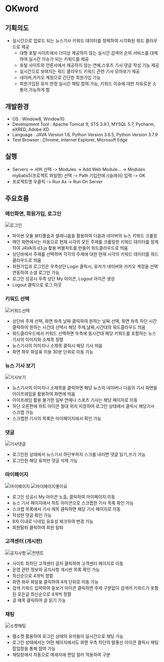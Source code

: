 # OKword

## 기획의도 
- 실시간으로 업로드 되는 뉴스기사 키워드 데이터를 정제하여 시각화된 워드 클라우드로 제공
  - 대형 포털 사이트에서 더이상 제공하지 않는 실시간 검색어 순위 서비스를 대체하여 실시간 이슈가 되는 키워드를 제공
  - 포털 사이트와 언론사에서 제공하지 않는 연예,스포츠 기사 댓글 작성 기능 제공
  - 실시간으로 보여지는 워드 클라우드 키워드 관련 기사 모아보기 제공
  - 네이버,카카오 계정으로 간단한 회원가입 가능
  - 회원가입된 유저 한정 실시간 채팅 참여 가능, 키워드 이슈에 대한 자유로운 소통이 가능하게 함
  
## 개발환경
  - OS : Window8, Window10
  - Development Tool : Apache Tomcat 9, STS 3.9.1, MYSQL 5.7, Pycharm, eXRED, Adobe XD
  - Language : JAVA Version 1.6, Python Version 3.6.5, Python Version 3.7.9
  - Test Browser : Chrome, Internet Explorer, Microsoft Edge

## 실행
  - Servers -> 서버 선택 -> Modules -> Add Web Module... -> Modules mybatis5(프로젝트 파일명) 선택 -> Path 기입란에 /(슬래쉬) 입력 -> OK
  - 프로젝트명 우클릭 -> Run As -> Run On Server

## 주요흐름
  
### 메인화면, 회원가입, 로그인
  ![로그인](https://user-images.githubusercontent.com/94945151/155046234-7e200279-903c-46df-a182-527bf0890886.jpg)
  - 파이썬 모듈 뷰티풀숩과 셀레니움을 활용하여 다음과 네이버의 뉴스 키워드 크롤링
  - 메인 화면에서는 자동으로 현재 시각의 모든 주제를 크롤링한 키워드 데이터를 정제하여 JAVA의 d3.js 활용 버블차트를 만들어 워드클라우드로 띄움
  - 상단바에서 주제를 선택하며 각각의 주제에 대한 현재 시각의 키워드 데이터를 워드클라우드로 띄움
  - 회원가입과 로그인은 우측상단 Login 클릭시, 유저가 네이버와 카카오 계정을 선택 연동하여 소셜 로그인 가능
  - 로그인 성공시 우측 상단 My 아이콘, Logout 아이콘 생성
  - Logout 클릭으로 로그 아웃
  
### 키워드 선택
  ![키워드선택](https://user-images.githubusercontent.com/94945151/155076600-0babd9ad-2c28-41a9-9c36-9c1eab21f944.jpg)
  - 상단바 주제 선택, 화면 좌측 날짜 클릭하여 원하는 날짜 선택, 화면 좌측 하단 시간 클락하여 원하는 시간대 선택시 해당 주제,날짜,시간대의 워드클라우드 띄움
  - 워드클라우드에서 키워드 선택하면 우측에 동시간대 해당 키워드를 포함하는 뉴스기사의 이미지와 소제목 정렬
  - 뉴스기사의 이미지나 소제목 클릭시 해당 기사 띄움
  - 화면 좌우 화살표 이용 30분 단위로 이동 가능
  
### 뉴스 기사 보기
  ![기사보기](https://user-images.githubusercontent.com/94945151/155243710-6801abaa-decb-4884-9880-fdf8456c8d83.jpg)
  - 뉴스기사의 이미지나 소제목을 클릭하면 해당 뉴스의 네이버나 다음의 기사 화면을 아이프레임을 활용하여 화면에 띄움
  - 아이프레임 활용 불가한 일부 연예나 스포츠 기사는 해당 페이지로 이동
  - 하단 오른편에 하트 아이콘 절대 위치 지정하여 로그인 상태에서 클릭시 해당기사 스크랩 가능
  - 스크랩한 기사의 목록은 마이페이지에서 확인 가능
  
### 댓글
  ![기사댓글](https://user-images.githubusercontent.com/94945151/155254379-53423854-2479-4eed-83b7-2a551cbd11ee.jpg)
  - 로그인된 상태에서 뉴스기사 하단부까지 스크롤 내리면 댓글 읽기,쓰기 가능
  - 로그인한 해당 유저만 댓글 삭제 가능
  
### 마이페이지 
  ![마이페이지](https://user-images.githubusercontent.com/94945151/155278601-adefa434-ed6c-4785-99df-f6c5904a8d6a.jpg)
  ![마이페이지좋아요](https://user-images.githubusercontent.com/94945151/155278605-15e86de1-e602-47da-b836-749d905d630b.jpg)
  - 로그인 성공시  My 아이콘 노출, 클릭하여 마이페이지 이동
  - 뉴스 기사 페이지에서 하트 아이콘으로 스크랩한 기사 목록 확인 가능
  - 스크랩 목록에서 기사 제목 클릭하면 해당 기사 페이지로 이동
  - 작성한 댓글 확인 가능
  - 8자 이내로 닉네임 유효성 체크하여 변경 가능
  - 회원탈퇴 클릭하여 회원 탈퇴
  
### 고객센터 (게시판)
  ![공지사항](https://user-images.githubusercontent.com/94945151/155279512-826adc7a-bf07-4f5c-858c-7f00725fe475.JPG)
  ![컨텐트](https://user-images.githubusercontent.com/94945151/155279513-d8c37127-8d12-4495-8562-24c39eb688aa.JPG)
  - 사이트 최하단 고객센터 글자 클릭하여 고객센터 페이지로 이동
  - 운영 관련 정보와 공지사항 게시판 목록 확인 가능
  - 최신순으로 4개씩 정렬
  - 화면 좌우 화살표 클릭하여 4개 단위로 이동 가능
  - 검색 키워드 입력하여 돋보기 아이콘 클릭하면 주제 구분없이 검색어 키워드가 포함된 모든글 최신순으로 4개씩 정렬
  - 글 제목 클릭하여 글 읽기 가능
 
### 채팅
  ![소켓채팅](https://user-images.githubusercontent.com/94945151/155280403-41a339a4-a82a-4db7-a967-b88bf5c26c46.jpg)
  - 웹소켓 활용하여 로그인 상태의 유저들이 실시간으로 채팅 가능
  - 로그인 상태에서는 어떤 페이지에서도 화면 우측 하단의 말풍선 아이콘 클릭시 채팅 팝업창을 통해 참여 가능
  - 채팅창에서 자동으로 메세지에 랜덤 컬러 적용하여 구분
